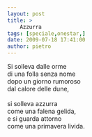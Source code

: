 ```yaml
---
layout: post
title: >
    Azzurra
tags: [speciale,onestar,]
date: 2009-07-18 17:41:00
author: pietro
---
```

Si solleva dalle orme<br/>di una folla senza nome<br/>dopo un giorno rumoroso<br/>dal calore delle dune,<br/><br/>si solleva azzurra<br/>come una falena gelida,<br/>e si guarda attorno<br/>come una primavera livida.
